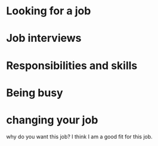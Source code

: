 # Looking for a job
 
# Job interviews

# Responsibilities and skills

# Being busy

# changing your job


why do you want this job?
I think I am a good fit for this job.
